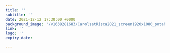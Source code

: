 ```yaml
---
title: ''
subtitle: ''
date: 2021-12-12 17:30:00 +0000
background_image: "/v1638281683/CarolsatRisca2021_screen1920x1080_potabz.jpg"
link: ''
logo: ''
expiry_date: 

---
```

